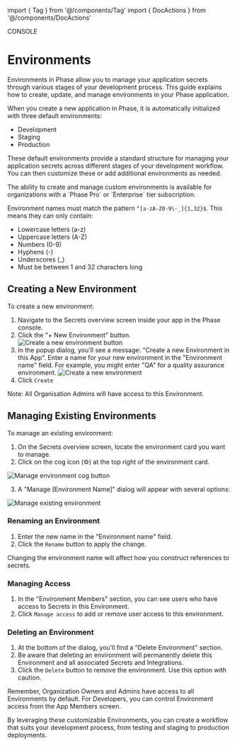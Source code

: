 import { Tag } from '@/components/Tag'
import { DocActions } from '@/components/DocActions'

<Tag variant="small">CONSOLE</Tag>

# Environments

Environments in Phase allow you to manage your application secrets through various stages of your development process. This guide explains how to create, update, and manage environments in your Phase application.

<DocActions /> 

When you create a new application in Phase, it is automatically initialized with three default environments:

- Development
- Staging
- Production

These default environments provide a standard structure for managing your application secrets across different stages of your development workflow. You can then customize these or add additional environments as needed.

<Note>
 The ability to create and manage custom environments is available for organizations with a `Phase Pro` or `Enterprise` tier subscription.
</Note>

Environment names must match the pattern `^[a-zA-Z0-9\-_]{1,32}$`. This means they can only contain:
- Lowercase letters (a-z)
- Uppercase letters (A-Z)
- Numbers (0-9)
- Hyphens (-)
- Underscores (_)
- Must be between 1 and 32 characters long

## Creating a New Environment

To create a new environment:

1. Navigate to the Secrets overview screen inside your app in the Phase console.
2. Click the "+ New Environment" button.
![Create a new environment button](/assets/images/console/environments/new-environment-button.png)
3. In the popup dialog, you'll see a message: "Create a new Environment in this App". Enter a name for your new environment in the "Environment name" field. For example, you might enter "QA" for a quality assurance environment.
![Create a new environment](/assets/images/console/environments/create-new-environment.png)
4. Click `Create`

Note: All Organisation Admins will have access to this Environment.

## Managing Existing Environments

To manage an existing environment:

1. On the Secrets overview screen, locate the environment card you want to manage.
2. Click on the cog icon (⚙️) at the top right of the environment card.

![Manage environment cog button](/assets/images/console/environments/manage-environment-cog-button.png) 

3. A "Manage [Environment Name]" dialog will appear with several options:

![Manage existing environment](/assets/images/console/environments/update-environment.png)


### Renaming an Environment

1. Enter the new name in the "Environment name" field.
2. Click the `Rename` button to apply the change.

<Warning>
Changing the environment name will affect how you construct references to secrets.
</Warning>

### Managing Access

1. In the "Environment Members" section, you can see users who have access to Secrets in this Environment.
2. Click `Manage access` to add or remove user access to this environment.

### Deleting an Environment

1. At the bottom of the dialog, you'll find a "Delete Environment" section.
2. Be aware that deleting an environment will permanently delete this Environment and all associated Secrets and Integrations.
3. Click the `Delete` button to remove the environment. Use this option with caution.

Remember, Organization Owners and Admins have access to all Environments by default. For Developers, you can control Environment access from the App Members screen.

By leveraging these customizable Environments, you can create a workflow that suits your development process, from testing and staging to production deployments.
